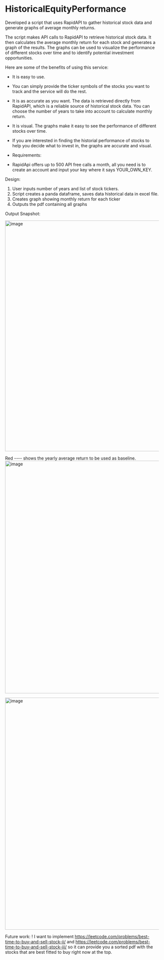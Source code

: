 # HistoricalEquityPerformance
Developed a script that uses RapidAPI to gather historical stock data and generate graphs of average monthly returns.

The script makes API calls to RapidAPI to retrieve historical stock data. It then calculates the average monthly return for each stock and generates a graph of the results. The graphs can be used to visualize the performance of different stocks over time and to identify potential investment opportunities.

Here are some of the benefits of using this service:

* It is easy to use. 
* You can simply provide the ticker symbols of the stocks you want to track and the service will do the rest.
* It is as accurate as you want. The data is retrieved directly from RapidAPI, which is a reliable source of historical stock data. You can choose the number of years to take into account to calculate monthly return.
* It is visual. The graphs make it easy to see the performance of different stocks over time.
* If you are interested in finding the historial performance of stocks to help you decide what to invest in, the graphs are accurate and visual.

* Requirements:
* RapidApi offers up to 500 API free calls a month, all you need is to create an account and input your key where it says YOUR_OWN_KEY.

Design:
1. User inputs number of years and list of stock tickers.
2. Script creates a panda dataframe, saves data historical data in excel file.
3. Creates graph showing monthly return for each ticker
4. Outputs the pdf containing all graphs

Output Snapshot:

<img width="757" alt="image" src="https://github.com/xjefrod99/HistoricalEqPer/assets/52290399/eade8793-8edc-49fc-97fa-b952782bd4d2">

Red ---- shows the yearly average return to be used as baseline.
<img width="763" alt="image" src="https://github.com/xjefrod99/HistoricalEqPer/assets/52290399/fae2991d-373b-4e79-9cbc-fd9645dd6214">

<img width="761" alt="image" src="https://github.com/xjefrod99/HistoricalEqPer/assets/52290399/3de7ace3-6f77-4723-a059-f5dcd5e7126b">

Future work:
! I want to implement https://leetcode.com/problems/best-time-to-buy-and-sell-stock-ii/ and https://leetcode.com/problems/best-time-to-buy-and-sell-stock-iii/ so it can provide you a sorted pdf with the stocks that are best fitted to buy right now at the top.



